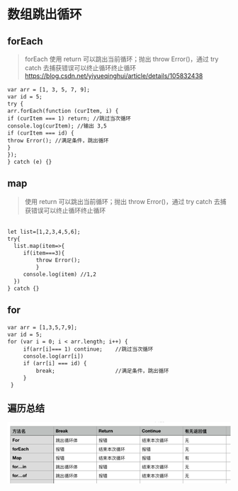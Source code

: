 # 数组跳出循环

## forEach

> forEach 使用 return 可以跳出当前循环；抛出 throw Error()，通过 try catch 去捕获错误可以终止循环终止循环 https://blog.csdn.net/yiyueqinghui/article/details/105832438

```
var arr = [1, 3, 5, 7, 9];
var id = 5;
try {
arr.forEach(function (curItem, i) {
if (curItem === 1) return; //跳过当次循环
console.log(curItem); //输出 3,5
if (curItem === id) {
throw Error(); //满足条件，跳出循环
}
});
} catch (e) {}

```

## map

> 使用 return 可以跳出当前循环；抛出 throw Error()，通过 try catch 去捕获错误可以终止循环终止循环

```

let list=[1,2,3,4,5,6];
try{
  list.map(item=>{
     if(item===3){
         throw Error();
         }
     console.log(item) //1,2
  })
} catch {}

```

## for

```
var arr = [1,3,5,7,9];
var id = 5;
for (var i = 0; i < arr.length; i++) {
     if(arr[i]=== 1) continue;    //跳过当次循环
     console.log(arr[i])
     if (arr[i] === id) {
         break;                   //满足条件，跳出循环
     }
 }

```

## 遍历总结

![遍历](./images/%E9%81%8D%E5%8E%86.png)
